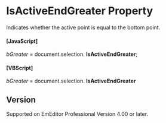 # IsActiveEndGreater Property

Indicates whether the active point is equal to the bottom point.

#### \[JavaScript\]

_bGreater_ = document.selection. **IsActiveEndGreater**;

#### \[VBScript\]

_bGreater_ = document.selection. **IsActiveEndGreater**

## Version

Supported on EmEditor Professional Version 4.00 or later.